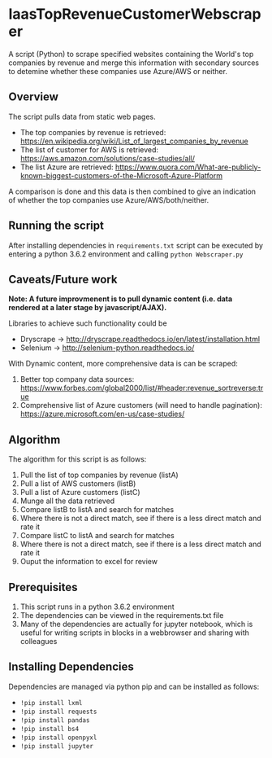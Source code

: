 # IaasTopRevenueCustomerWebscraper

A script (Python) to scrape specified websites containing the World's top companies by revenue and merge this information with secondary sources to detemine whether these companies use Azure/AWS or neither.

## Overview

The script pulls data from static web pages. 
- The top companies by revenue is retrieved: https://en.wikipedia.org/wiki/List_of_largest_companies_by_revenue
- The list of customer for AWS is retrieved: https://aws.amazon.com/solutions/case-studies/all/
- The list Azure are retrieved: https://www.quora.com/What-are-publicly-known-biggest-customers-of-the-Microsoft-Azure-Platform

A comparison is done and this data is then combined to give an indication of whether the top companies use Azure/AWS/both/neither.

## Running the script

After installing dependencies in `requirements.txt` script can be executed by entering a python 3.6.2 environment and calling ```python Webscraper.py```

## Caveats/Future work
**Note: A future improvmenent is to pull dynamic content (i.e. data rendered at a later stage by javascript/AJAX).**

Libraries to achieve such functionality could be 
- Dryscrape -> http://dryscrape.readthedocs.io/en/latest/installation.html
- Selenium -> http://selenium-python.readthedocs.io/

With Dynamic content, more comprehensive data is can be scraped: 
1. Better top company data sources: 
   https://www.forbes.com/global2000/list/#header:revenue_sortreverse:true
2. Comprehensive list of Azure customers (will need to handle pagination):
   https://azure.microsoft.com/en-us/case-studies/

## Algorithm

The algorithm for this script is as follows:
1. Pull the list of top companies by revenue (listA)
2. Pull a list of AWS customers (listB)
3. Pull a list of Azure customers (listC)
4. Munge all the data retrieved
5. Compare listB to listA and search for matches
6. Where there is not a direct match, see if there is a less direct match and rate it 
7. Compare listC to listA and search for matches
8. Where there is not a direct match, see if there is a less direct match and rate it
9. Ouput the information to excel for review

## Prerequisites

1. This script runs in a python 3.6.2 environment 
2. The dependencies can be viewed in the requirements.txt file
3. Many of the dependencies are actually for jupyter notebook, which is useful for writing scripts in blocks in a webbrowser and sharing with colleagues

## Installing Dependencies

Dependencies are managed via python pip and can be installed as follows:

* `!pip install lxml`
* `!pip install requests`
* `!pip install pandas`
* `!pip install bs4`
* `!pip install openpyxl`
* `!pip install jupyter`
